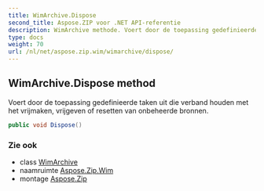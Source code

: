 ```yaml
---
title: WimArchive.Dispose
second_title: Aspose.ZIP voor .NET API-referentie
description: WimArchive methode. Voert door de toepassing gedefinieerde taken uit die verband houden met het vrijmaken vrijgeven of resetten van onbeheerde bronnen.
type: docs
weight: 70
url: /nl/net/aspose.zip.wim/wimarchive/dispose/
---
```

## WimArchive.Dispose method

Voert door de toepassing gedefinieerde taken uit die verband houden met het vrijmaken, vrijgeven of resetten van onbeheerde bronnen.

```csharp
public void Dispose()
```

### Zie ook

* class [WimArchive](../)
* naamruimte [Aspose.Zip.Wim](../../wimarchive/)
* montage [Aspose.Zip](../../../)


